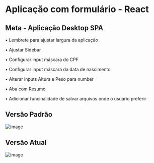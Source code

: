 # Aplicação com formulário - React

## Meta - Aplicação Desktop SPA 

<p> • Lembrete para ajustar largura da aplicação </p>
<p> • Ajustar Sidebar </p>
<p> • Configurar input máscara do CPF </p>
<p> • Configurar input máscara da data de nascimento </p>
<p> • Alterar inputs Altura e Peso para number </p>
<p> • Aba com Resumo </p>
<p> • Adicionar funcinalidade de salvar arquivos onde o usuário preferir </p>

## Versão Padrão 

![image](https://user-images.githubusercontent.com/66530386/159654026-eddaf007-32ff-480f-975d-b1fc0ceff7cf.png)

## Versão Atual

![image](https://user-images.githubusercontent.com/66530386/160307484-d0eaf50b-1a9b-4f38-9b1f-6968ff9988d9.png)




